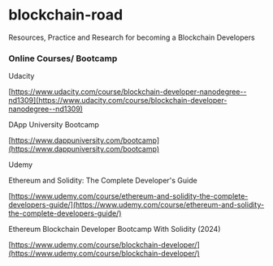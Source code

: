 # blockchain-road
Resources, Practice and Research for becoming a Blockchain Developers

### Online Courses/ Bootcamp

Udacity

[https://www.udacity.com/course/blockchain-developer-nanodegree--nd1309](https://www.udacity.com/course/blockchain-developer-nanodegree--nd1309)

DApp University Bootcamp

[https://www.dappuniversity.com/bootcamp](https://www.dappuniversity.com/bootcamp)

Udemy 

Ethereum and Solidity: The Complete Developer's Guide

[https://www.udemy.com/course/ethereum-and-solidity-the-complete-developers-guide/](https://www.udemy.com/course/ethereum-and-solidity-the-complete-developers-guide/)

Ethereum Blockchain Developer Bootcamp With Solidity (2024)

[https://www.udemy.com/course/blockchain-developer/](https://www.udemy.com/course/blockchain-developer/)